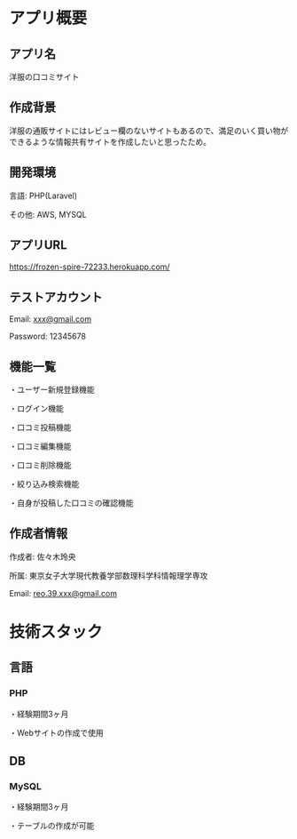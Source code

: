 # アプリ概要
## アプリ名
洋服の口コミサイト

## 作成背景
洋服の通販サイトにはレビュー欄のないサイトもあるので、満足のいく買い物ができるような情報共有サイトを作成したいと思ったため。

## 開発環境
言語: PHP(Laravel)

その他: AWS, MYSQL

## アプリURL
https://frozen-spire-72233.herokuapp.com/

## テストアカウント
Email: xxx@gmail.com

Password: 12345678

## 機能一覧
・ユーザー新規登録機能

・ログイン機能

・口コミ投稿機能

・口コミ編集機能

・口コミ削除機能

・絞り込み検索機能

・自身が投稿した口コミの確認機能

## 作成者情報
作成者: 佐々木玲央

所属: 東京女子大学現代教養学部数理科学科情報理学専攻

Email: reo.39.xxx@gmail.com


# 技術スタック
## 言語
### PHP
・経験期間3ヶ月

・Webサイトの作成で使用

## DB
### MySQL
・経験期間3ヶ月

・テーブルの作成が可能
